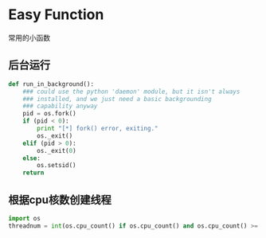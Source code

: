 # Easy Function

常用的小函数

## 后台运行

```python
def run_in_background():
    ### could use the python 'daemon' module, but it isn't always
    ### installed, and we just need a basic backgrounding
    ### capability anyway
    pid = os.fork()
    if (pid < 0):
        print "[*] fork() error, exiting."
        os._exit()
    elif (pid > 0):
        os._exit(0)
    else:
        os.setsid()
    return
```

## 根据cpu核数创建线程

```python
import os
threadnum = int(os.cpu_count() if os.cpu_count() and os.cpu_count() >= 4 else 4)
```
